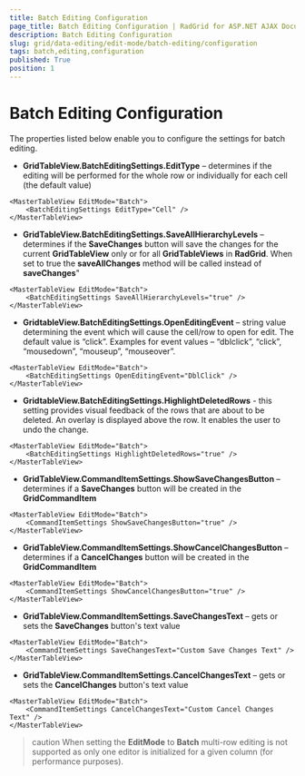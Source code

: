 ```yaml
---
title: Batch Editing Configuration
page_title: Batch Editing Configuration | RadGrid for ASP.NET AJAX Documentation
description: Batch Editing Configuration
slug: grid/data-editing/edit-mode/batch-editing/configuration
tags: batch,editing,configuration
published: True
position: 1
---
```


# Batch Editing Configuration


The properties listed below enable you to configure the settings for batch editing.

* **GridTableView.BatchEditingSettings.EditType** – determines if the editing will be performed for the whole row or individually for each cell (the default value)


````ASP.NET
<MasterTableView EditMode="Batch">
    <BatchEditingSettings EditType="Cell" />
</MasterTableView>
````


* **GridTableView.BatchEditingSettings.SaveAllHierarchyLevels** – determines if the **SaveChanges** button will save the changes for the current **GridTableView** only or for all **GridTableViews** in **RadGrid**. When set to true the **saveAllChanges** method will be called instead of **saveChanges**"


````ASP.NET
<MasterTableView EditMode="Batch">
    <BatchEditingSettings SaveAllHierarchyLevels="true" />
</MasterTableView>
````


* **GridtableView.BatchEditingSettings.OpenEditingEvent** – string value determining the event which will cause the cell/row to open for edit. The default value is “click”. Examples for event values – “dblclick”, “click”, “mousedown”, “mouseup”, “mouseover”.


````ASP.NET
<MasterTableView EditMode="Batch">
    <BatchEditingSettings OpenEditingEvent="DblClick" />
</MasterTableView>
````


* **GridtableView.BatchEditingSettings.HighlightDeletedRows** - this setting provides visual feedback of the rows that are about to be deleted. An overlay is displayed above the row. It enables the user to undo the change.


````ASP.NET
<MasterTableView EditMode="Batch">
    <BatchEditingSettings HighlightDeletedRows="true" />
</MasterTableView>
````


* **GridTableView.CommandItemSettings.ShowSaveChangesButton** – determines if a **SaveChanges** button will be created in the **GridCommandItem**


````ASP.NET
<MasterTableView EditMode="Batch">
	<CommandItemSettings ShowSaveChangesButton="true" />
</MasterTableView>
````


* **GridTableView.CommandItemSettings.ShowCancelChangesButton** – determines if a **CancelChanges** button will be created in the **GridCommandItem**


````ASP.NET
<MasterTableView EditMode="Batch">
	<CommandItemSettings ShowCancelChangesButton="true" />
</MasterTableView>
````


* **GridTableView.CommandItemSettings.SaveChangesText** – gets or sets the **SaveChanges** button's text value


````ASP.NET
<MasterTableView EditMode="Batch">
	<CommandItemSettings SaveChangesText="Custom Save Changes Text" />
</MasterTableView>
````


* **GridTableView.CommandItemSettings.CancelChangesText** – gets or sets the **CancelChanges** button's text value

````ASP.NET
<MasterTableView EditMode="Batch">
	<CommandItemSettings CancelChangesText="Custom Cancel Changes Text" />
</MasterTableView>
````




>caution When setting the **EditMode** to **Batch** multi-row editing is not supported as only one editor is initialized for a given column (for performance purposes).
>


